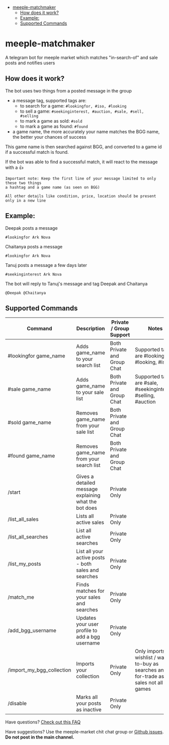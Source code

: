 <!-- TOC -->
* [meeple-matchmaker](#meeple-matchmaker)
  * [How does it work?](#how-does-it-work)
  * [Example:](#example)
  * [Supported Commands](#supported-commands)
<!-- TOC -->

# meeple-matchmaker
A telegram bot for meeple market which matches 
"in-search-of" and sale posts and notifies users

## How does it work?
    
The bot uses two things from a posted message in the group
  
- a message tag, supported tags are:
  - to search for a game: `#lookingfor, #iso, #looking`
  - to sell a game: `#seekinginterest, #auction, #sale, #sell, #selling`
  - to mark a game as sold: `#sold`
  - to mark a game as found: `#found`
- a game name, the more accurately your name matches the BGG name, the better your chances of success

This game name is then searched against BGG, and converted to a game id
if a successful match is found.

If the bot was able to find a successful match, it will react to the message with a 👍

```
Important note: Keep the first line of your message limited to only these two things
a hashtag and a game name (as seen on BGG)

All other details like condition, price, location should be present only in a new line
```

## Example:

Deepak posts a message
```
#lookingfor Ark Nova
```

Chaitanya posts a message
```
#lookingfor Ark Nova
```

Tanuj posts a message a few days later
```
#seekinginterest Ark Nova
```

The bot will reply to Tanuj's message and tag Deepak and Chaitanya
```
@Deepak @Chaitanya
```

## Supported Commands


| Command                    | Description                                           | Private / Group Support     | Notes                                                                                      |
|----------------------------|-------------------------------------------------------|-----------------------------|--------------------------------------------------------------------------------------------|
| #lookingfor game_name      | Adds game_name to your search list                    | Both Private and Group Chat | Supported tags are #lookingfor, #looking, #iso                                             |
| #sale game_name            | Adds game_name to your sale list                      | Both Private and Group Chat | Supported tags are #sale, #seekinginterest, #selling, #auction                             |
| #sold game_name            | Removes game_name from your sale list                 | Both Private and Group Chat |                                                                                            |
| #found game_name           | Removes game_name from your search list               | Both Private and Group Chat |                                                                                            |
| /start                     | Gives a detailed message explaining what the bot does | Private Only                |                                                                                            |
| /list_all_sales            | Lists all active sales                                | Private Only                |                                                                                            |
| /list_all_searches         | List all active searches                              | Private Only                |                                                                                            |
| /list_my_posts             | List all your active posts - both sales and searches  | Private Only                |                                                                                            |
| /match_me                  | Finds matches for your sales and searches             | Private Only                |                                                                                            |
| /add_bgg_username          | Updates your user profile to add a bgg username       | Private Only                |                                                                                            |
| /import_my_bgg_collection  | Imports your collection                               | Private Only                | Only imports wishlist / want-to-buy as searches and<br/>  for-trade as sales not all games |
| /disable                   | Marks all your posts as inactive                      | Private Only                |                                                                                            |


Have questions?
[Check out this FAQ](faq.md)

Have suggestions?
Use the meeple-market chit chat group
or [Github issues](https://github.com/sahilthapar/meeple-matchmaker/issues).
**Do not post in the main channel.**
